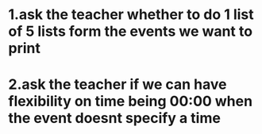 # 1.ask the teacher whether to do 1 list of 5 lists form the events we want to print
# 2.ask the teacher if we can have flexibility on time being 00:00 when the event doesnt specify a time